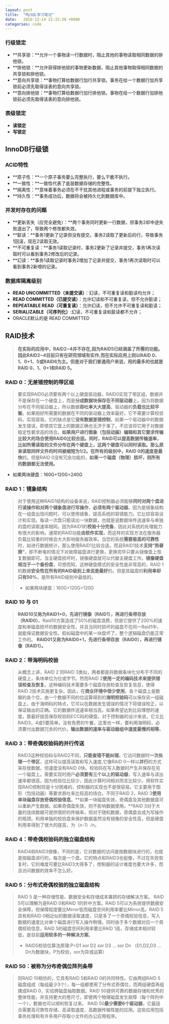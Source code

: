 ```yaml
---
layout: post
title:  "MySQL学习笔记"
date:   2016-12-14 22:32:38 +0800
categories: code
---
```


### 行级锁定
- **共享锁：**允许一个事物读一行数据时，阻止其他的事物读取相同数据的排他锁。
- **排他锁：**允许获得排他锁的事物更新数据，阻止其他事物取得相同数据的共享锁和排他锁。
- **意向共享锁：**事物打算给数据行加行共享锁。事务在给一个数据行加共享锁前必须先取得该表的意向共享锁。
- **意向排他锁：**事物打算给数据行加行排他锁。事物在给一个数据行加排他锁前必须先取得该表的意向排他锁。

### 表级锁定
- **读锁定**
- **写锁定**

## InnoDB行级锁
### ACID特性
- **原子性：**一个原子事务要么完整执行，要么干脆不执行。
- **一致性：**一致性代表了底层数据存储的完整性。
- **隔离性：**意味着事务必须在不干扰其他进程或事务的前提下独立执行。
- **持久性：**事务成功后，数据将会被持久化到数据库中。

### 并发时存在的问题
- **更新丢失（应完全避免）：**两个事务同时更新一行数据，但事务2却中途失败退出了，导致两个修改都失效。
- **脏读：**事务1更新了记录但没有提交，事务2读取了更新后的行，导致事务1回滚，现在2读取无效。
- **不可重复读：**事务1读取记录时，事务2更新了记录并提交，事务1再次读取时可以看到事务2修改后的记录。
- **幻读：**事务1读取记录时事务2增加了记录并提交，事务1再次读取时可以看到事务2新增的记录。

### 数据库隔离级别
- **READ UNCOMMITTED（未提交读）**：幻读，不可重复读和脏读均允许；
- **READ COMMITTED（已提交读）**：允许幻读和不可重复读，但不允许脏读；
- **REPEATABLE READ（可重复读）**：允许幻读，但不允许不可重复读和脏读；
- **SERIALIZABLE（可序列化）**:幻读，不可重复读和脏读都不允许； 
- ORACLE默认的是 READ COMMITTED

## RAID技术
> **在实际的应用中，RAID2~4并不存在,因为RAID5已经涵盖了所需的功能。因此RAID2~4目前只有在研究领域有实作,而在实际应用上则以RAID 0、1、0+1、5或RAID6为主。但是对于我们普通用户来说，用的最多的也就是RAID 0、1、0+1和RAID 5。**


### RAID 0：无差错控制的带区组
> 要实现RAID0必须要有两个以上硬盘驱动器，RAID0实现了带区组，数据并不是保存在一个硬盘上，而是**分成数据块保存在不同驱动器**上。因为将数据分布在不同驱动器上，所以数据**吞吐率大大提高**，驱动器的**负载也比较平衡**。如果刚好所需要的数据在不同的驱动器上效率最好。它不需要计算校验码，实现容易。它的缺点是它**没有数据差错控制**，如果一个驱动器中的数据发生错误，即使其它盘上的数据正确也无济于事了。不应该将它用于对数据稳定性要求高的场合。**如果用户进行图象（包括动画）编辑和其它要求传输比较大的场合使用RAID0比较合适。**同时，RAID可以提高数据传输速率，比如所需读取的文件分布在两个硬盘上，这两个硬盘可以同时读取。那么原来读取同样文件的时间被缩短为1/2。在所有的级别中，RAID 0的**速度是最快**的。但是RAID 0没有冗余功能的，**如果一个磁盘（物理）损坏，则所有的数据都无法使用。**
- 如果两块硬盘：160G+120G=240G

### RAID 1：镜象结构
> 对于使用这种RAID1结构的设备来说，RAID控制器必须能够**同时对两个盘进行读操作和对两个镜象盘进行写操作**，**必须有两个驱动器**。因为是镜象结构在一组盘出现问题时，可以使用镜象，提高系统的容错能力。它比较容易设计和实现。每读一次盘只能读出一块数据，也就是说数据块传送速率与单独的盘的读取速率相同。因为RAID1的**校验十分完备**，因此对系统的处理能力有很大的影响，通常的RAID功能**由软件实现**，而这样的实现方法在服务器负载比较重的时候会大大影响服务器效率。当您的系统**需要极高的可靠性**时，如进行数据统计，那么使用RAID1比较合适。而且RAID1技术**支持“热替换”**，即不断电的情况下对故障磁盘进行更换，更换完毕只要从镜像盘上恢复数据即可。当主硬盘损坏时，镜像硬盘就可以代替主硬盘工作。**镜像硬盘相当于一个备份盘**，可想而知，这种硬盘模式的安全性是非常高的，RAID 1的数据**安全性在所有的RAID级别上来说是最好**的。但是其磁盘的**利用率却只有50%**，是所有RAID级别中最低的。
> 
> - 如果两块硬盘：160G+120G=120G

### RAID 10 与 01
> **RAID10又称为RAID1+0，先进行镜像（RAID1），再进行条带存放（RAID0）**。Raid10方案造成了50%的磁盘浪费，但是它提供了200%的速度和单磁盘损坏的数据安全性，并且当同时损坏的磁盘不在同一Raid1中，就能保证数据安全性。假如磁盘中的某一块盘坏了，整个逻辑磁盘仍能正常工作的。
> **RAID01又称为RAID0+1，先进行条带存放（RAID0），再进行镜像（RAID1）。**

### RAID 2：带海明码校验
> 从概念上讲，RAID 2 同RAID 3类似，两者都是将数据条块化分布于不同的硬盘上，条块单位为位或字节。然而RAID 2**使用一定的编码技术来提供错误检查及恢复**。这种编码技术需要多个磁盘存放检查及恢复信息，使得RAID 2技术实施更复杂。因此，在**商业环境中很少使用**。各个磁盘上是数据的各个位，由一个数据不同的位运算得到的**海明校验码**可以保存另一组磁盘上。由于海明码的特点，它可以在数据发生错误的情况下将错误校正，以保证输出的正确。它的数据传送速率相当高，如果希望达到比较理想的速度，那最好提高保存校验码ECC码的硬盘，对于控制器的设计来说，它又比RAID3，4或5要简单。没有免费的午餐，这里也一样，要利用海明码，必须要付出数据冗余的代价。**输出数据的速率与驱动器组中速度最慢的相等**。

### RAID 3：带奇偶校验码的并行传送
> RAID3这种校验码与RAID2不同，**只能查错不能纠错**。它访问数据时**一次处理一个带区**，这样可以提高读取和写入速度,它像RAID 0一样以**并行**的方式来存放数据，但速度没有RAID 0快。校验码在写入数据时产生并保存在另一个磁盘上。需要实现时用户**必须要有三个以上的驱动器**，写入速率与读出速率都很高，因为校验位比较少，因此计算时间相对而言比较少。用软件实现RAID控制将是十分困难的，控制器的实现也不是很容易。它主要用于图形（包括动画）等要求吞吐率比较高的场合。不同于RAID 2，RAID 3**使用单块磁盘存放奇偶校验信息**。**如果一块磁盘失效，奇偶盘及其他数据盘可以重新产生数据。如果奇偶盘失效，则不影响数据使用。**RAID 3对于大量的连续数据可提供很好的传输率，但对于随机数据，奇偶盘会成为写操作的瓶颈。利用单独的校验盘来保护数据虽然没有镜像的安全性高，但是硬盘利用率得到了很大的提高，为（n-1）/n。

### RAID 4：带奇偶校验码的独立磁盘结构
> RAID4和RAID3很像，不同的是，它对数据的访问是按数据块进行的，也就是按磁盘进行的，每次是一个盘。它的特点和RAID3也挺像，不过在失败恢复时，它的难度可要比RAID3大得多了，控制器的设计难度也要大许多，而且访问数据的效率不怎么好。

### RAID 5：分布式奇偶校验的独立磁盘结构
> RAID 5 是一种存储性能、数据安全和存储成本兼顾的存储解决方案。 RAID 5可以理解为是RAID 0和RAID 1的折中方案。RAID 5可以为系统提供数据安全保障，但保障程度要比Mirror低而磁盘空间利用率要比Mirror高。RAID 5具有和RAID 0相近似的数据读取速度，只是多了一个奇偶校验信息，写入数据的速度比对单个磁盘进行写入操作稍慢。同时由于多个数据对应一个奇偶校验信息，RAID 5的磁盘空间利用率要比RAID 1高，存储成本相对较低，是目前**运用较多的一种解决方案**。
> - RAID5校验位算法原理:P=D1 xor D2 xor D3 … xor Dn （D1,D2,D3 … Dn为数据块，P为校验，xor为异或运算）

### RAID 50：被称为分布奇偶位阵列条带
> 同RAID 10相仿的，它具有RAID 5和RAID 0的共同特性。它由两组RAID 5磁盘组成（每组最少3个），每一组都使用了分布式奇偶位，而两组硬盘再组建成RAID 0，实验跨磁盘抽取数据。RAID 50提供可靠的数据存储和优秀的整体性能，并支持更大的卷尺寸。即使两个物理磁盘发生故障（每个阵列中一个），数据也可以顺利恢复过来。
> RAID 50**最少需要6个驱动器**，它最适合需要高可靠性存储、高读取速度、高数据传输性能的应用。这些应用包括事务处理和有许多用户存取小文件的办公应用程序。
